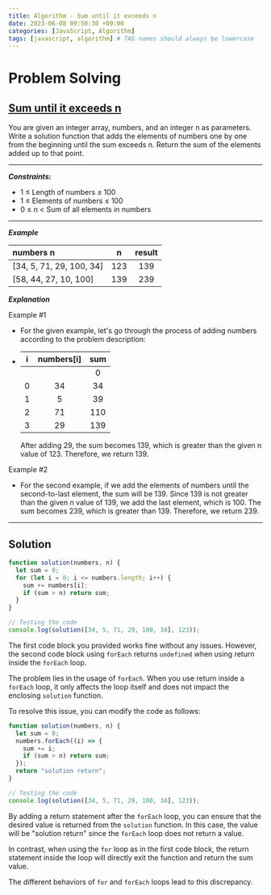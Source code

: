 ```yaml
---
title: Algorithm - Sum until it exceeds n
date: 2023-06-08 09:50:30 +09:00
categories: [JavaScript, Algorithm]
tags: [javascript, algorithm] # TAG names should always be lowercase
---
```


# Problem Solving

## [Sum until it exceeds n](https://school.programmers.co.kr/learn/courses/30/lessons/181884)

You are given an integer array, numbers, and an integer n as parameters. Write a solution function that adds the elements of numbers one by one from the beginning until the sum exceeds n. Return the sum of the elements added up to that point.

---

**_Constraints:_**

- 1 ≤ Length of numbers ≤ 100
- 1 ≤ Elements of numbers ≤ 100
- 0 ≤ n < Sum of all elements in numbers

---

**_Example_**

| numbers n                |  n  | result |
| :----------------------- | :-: | :----: |
| [34, 5, 71, 29, 100, 34] | 123 |  139   |
| [58, 44, 27, 10, 100]    | 139 |  239   |

**_Explanation_**

Example #1

- For the given example, let's go through the process of adding numbers according to the problem description:
- |  i  | numbers[i] | sum |
  | :-: | :--------: | :-: |
  |     |            |  0  |
  |  0  |     34     | 34  |
  |  1  |     5      | 39  |
  |  2  |     71     | 110 |
  |  3  |     29     | 139 |

  After adding 29, the sum becomes 139, which is greater than the given n value of 123. Therefore, we return 139.

Example #2

- For the second example, if we add the elements of numbers until the second-to-last element, the sum will be 139. Since 139 is not greater than the given n value of 139, we add the last element, which is 100. The sum becomes 239, which is greater than 139. Therefore, we return 239.

---

## Solution

```js
function solution(numbers, n) {
  let sum = 0;
  for (let i = 0; i <= numbers.length; i++) {
    sum += numbers[i];
    if (sum > n) return sum;
  }
}

// Testing the code
console.log(solution([34, 5, 71, 29, 100, 34], 123));
```

The first code block you provided works fine without any issues. However, the second code block using `forEach` returns `undefined` when using return inside the `forEach` loop.

The problem lies in the usage of `forEach`. When you use return inside a `forEach` loop, it only affects the loop itself and does not impact the enclosing `solution` function.

To resolve this issue, you can modify the code as follows:

```js
function solution(numbers, n) {
  let sum = 0;
  numbers.forEach((i) => {
    sum += i;
    if (sum > n) return sum;
  });
  return "solution return";
}

// Testing the code
console.log(solution([34, 5, 71, 29, 100, 34], 123));
```

By adding a return statement after the `forEach` loop, you can ensure that the desired value is returned from the `solution` function. In this case, the value will be "solution return" since the `forEach` loop does not return a value.

In contrast, when using the `for` loop as in the first code block, the return statement inside the loop will directly exit the function and return the sum value.

The different behaviors of `for` and `forEach` loops lead to this discrepancy.
